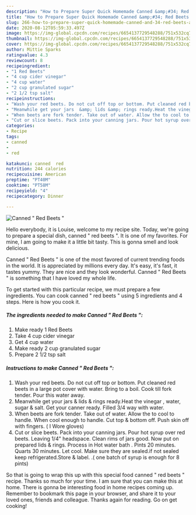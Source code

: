 ```yaml
---
description: "How to Prepare Super Quick Homemade Canned &amp;#34; Red Beets &amp;#34;"
title: "How to Prepare Super Quick Homemade Canned &amp;#34; Red Beets &amp;#34;"
slug: 266-how-to-prepare-super-quick-homemade-canned-and-34-red-beets-and-34
date: 2020-08-12T05:59:33.497Z
image: https://img-global.cpcdn.com/recipes/6654137729548288/751x532cq70/canned-red-beets-recipe-main-photo.jpg
thumbnail: https://img-global.cpcdn.com/recipes/6654137729548288/751x532cq70/canned-red-beets-recipe-main-photo.jpg
cover: https://img-global.cpcdn.com/recipes/6654137729548288/751x532cq70/canned-red-beets-recipe-main-photo.jpg
author: Mittie Sparks
ratingvalue: 4.3
reviewcount: 8
recipeingredient:
- "1 Red Beets"
- "4 cup cider vinegar"
- "4 cup water"
- "2 cup granulated sugar"
- "2 1/2 tsp salt"
recipeinstructions:
- "Wash your red beets. Do not cut off top or bottom. Put cleaned red beets in a large pot cover with water. Bring to a boil. Cook till fork tender. Pour this water away."
- "Meanwhile get your jars  &amp; lids &amp; rings ready.Heat the vinegar , water, sugar &amp; salt. Get your canner ready. Filled 3/4 way with water."
- "When beets are fork tender. Take out of water. Allow the to cool to handle. When cool enough to handle. Cut top &amp; bottom off.  Push skin off with fingers. ( I Wore gloves)"
- "Cut or slice beets. Pack into your canning jars. Pour hot syrup over red beets. Leaving 1/4&#34; headspace. Clean rims of jars good. Now put on prepared lids &amp; rings. Process in Hot water bath . Pints 20 minutes.  Quarts 30 minutes. Let cool. Make sure they are sealed.if not sealed keep refrigerated.Store &amp; label. .( one batch of syrup is enough for 8 pints)"
categories:
- Recipe
tags:
- canned
- 
- red

katakunci: canned  red 
nutrition: 244 calories
recipecuisine: American
preptime: "PT40M"
cooktime: "PT58M"
recipeyield: "4"
recipecategory: Dinner

---
```



![Canned &#34; Red Beets &#34;](https://img-global.cpcdn.com/recipes/6654137729548288/751x532cq70/canned-red-beets-recipe-main-photo.jpg)

Hello everybody, it is Louise, welcome to my recipe site. Today, we're going to prepare a special dish, canned &#34; red beets &#34;. It is one of my favorites. For mine, I am going to make it a little bit tasty. This is gonna smell and look delicious.



Canned &#34; Red Beets &#34; is one of the most favored of current trending foods in the world. It is appreciated by millions every day. It's easy, it's fast, it tastes yummy. They are nice and they look wonderful. Canned &#34; Red Beets &#34; is something that I have loved my whole life.


To get started with this particular recipe, we must prepare a few ingredients. You can cook canned &#34; red beets &#34; using 5 ingredients and 4 steps. Here is how you cook it.

<!--inarticleads1-->

##### The ingredients needed to make Canned &#34; Red Beets &#34;:

1. Make ready 1 Red Beets
1. Take 4 cup cider vinegar
1. Get 4 cup water
1. Make ready 2 cup granulated sugar
1. Prepare 2 1/2 tsp salt




<!--inarticleads2-->

##### Instructions to make Canned &#34; Red Beets &#34;:

1. Wash your red beets. Do not cut off top or bottom. Put cleaned red beets in a large pot cover with water. Bring to a boil. Cook till fork tender. Pour this water away.
1. Meanwhile get your jars  &amp; lids &amp; rings ready.Heat the vinegar , water, sugar &amp; salt. Get your canner ready. Filled 3/4 way with water.
1. When beets are fork tender. Take out of water. Allow the to cool to handle. When cool enough to handle. Cut top &amp; bottom off.  Push skin off with fingers. ( I Wore gloves)
1. Cut or slice beets. Pack into your canning jars. Pour hot syrup over red beets. Leaving 1/4&#34; headspace. Clean rims of jars good. Now put on prepared lids &amp; rings. Process in Hot water bath . Pints 20 minutes.  Quarts 30 minutes. Let cool. Make sure they are sealed.if not sealed keep refrigerated.Store &amp; label. .( one batch of syrup is enough for 8 pints)




So that is going to wrap this up with this special food canned &#34; red beets &#34; recipe. Thanks so much for your time. I am sure that you can make this at home. There is gonna be interesting food in home recipes coming up. Remember to bookmark this page in your browser, and share it to your loved ones, friends and colleague. Thanks again for reading. Go on get cooking!
